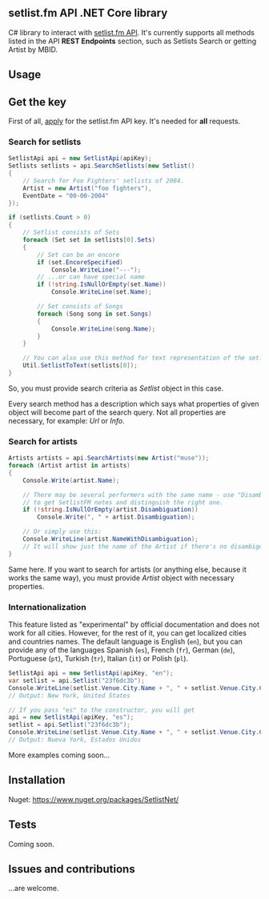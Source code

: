 
## setlist.fm API .NET Core library

C# library to interact with [setlist.fm API](http://api.setlist.fm/docs/index.html).
It's currently supports all methods listed in the API **REST Endpoints** section, such as Setlists Search or getting Artist by MBID.

## Usage

## Get the key

First of all, [apply](https://www.setlist.fm/settings/api) for the setlist.fm API key. It's needed for __all__ requests.

### Search for setlists

```csharp
SetlistApi api = new SetlistApi(apiKey);
Setlists setlists = api.SearchSetlists(new Setlist()
{
	// Search for Foo Fighters' setlists of 2004.
	Artist = new Artist("foo fighters"),
	EventDate = "00-00-2004"
});

if (setlists.Count > 0)
{
	// Setlist consists of Sets
	foreach (Set set in setlists[0].Sets)
	{
		// Set can be an encore
		if (set.EncoreSpecified)
			Console.WriteLine("---");
		// ...or can have special name
		if (!string.IsNullOrEmpty(set.Name))
			Console.WriteLine(set.Name);

		// Set consists of Songs
		foreach (Song song in set.Songs)
		{
			Console.WriteLine(song.Name);
		}
	}

	// You can also use this method for text representation of the setlist
	Util.SetlistToText(setlists[0]);
}
```

So, you must provide search criteria as _Setlist_ object in this case.

Every search method has a description which says what properties of given object will become part of the search query. Not all properties are necessary, for example: _Url_ or _Info_.

### Search for artists

```csharp
Artists artists = api.SearchArtists(new Artist("muse"));
foreach (Artist artist in artists)
{
	Console.Write(artist.Name);

	// There may be several performers with the same name - use "Disambiguation" property
	// to get SetlistFM notes and distinguish the right one.
	if (!string.IsNullOrEmpty(artist.Disambiguation))
		Console.Write(", " + artist.Disambiguation);

	// Or simply use this:
	Console.WriteLine(artist.NameWithDisambiguation);
	// It will show just the name of the Artist if there's no disambiguation.
}
```

Same here. If you want to search for artists (or anything else, because it works the same way), you must provide _Artist_ object with necessary properties.

### Internationalization

This feature listed as "experimental" by official documentation and does not work for all cities.
However, for the rest of it, you can get localized cities and countries names. The default language is English (`en`), but you can provide any of the languages Spanish (`es`), French (`fr`), German (`de`), Portuguese (`pt`), Turkish (`tr`), Italian (`it`) or Polish (`pl`).

```csharp
SetlistApi api = new SetlistApi(apiKey, "en");
var setlist = api.Setlist("23f6dc3b");
Console.WriteLine(setlist.Venue.City.Name + ", " + setlist.Venue.City.Country.Name);
// Output: New York, United States

// If you pass "es" to the constructor, you will get
api = new SetlistApi(apiKey, "es");
setlist = api.Setlist("23f6dc3b");
Console.WriteLine(setlist.Venue.City.Name + ", " + setlist.Venue.City.Country.Name);
// Output: Nueva York, Estados Unidos
```

More examples coming soon...

## Installation

Nuget: https://www.nuget.org/packages/SetlistNet/

## Tests

Coming soon.

## Issues and contributions
...are welcome.
